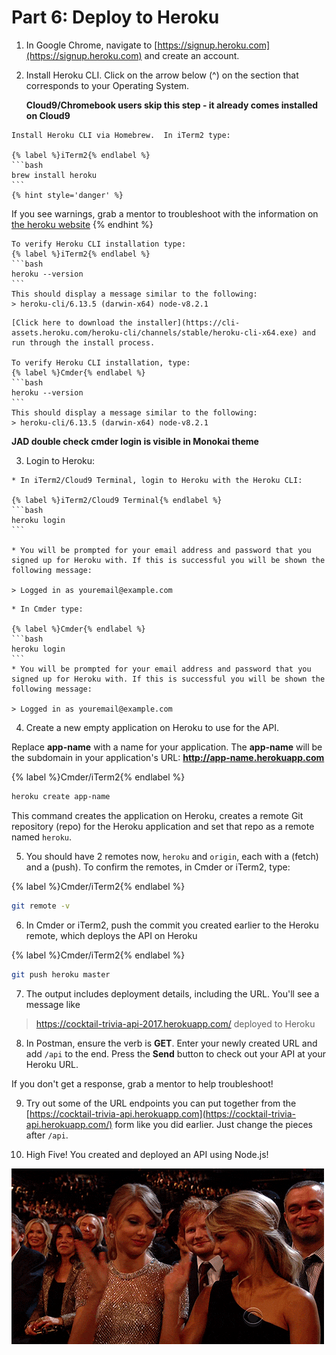 # Part 6: Deploy to Heroku

1. In Google Chrome, navigate to [https://signup.heroku.com](https://signup.heroku.com) and create an account.

2. Install Heroku CLI.
   Click on the arrow below (^) on the section that corresponds to your Operating System.
   
   **Cloud9/Chromebook users skip this step - it already comes installed on Cloud9**
   
  <!--sec data-title="Mac" data-id="section5" data-show=true data-collapse=true ces-->
    Install Heroku CLI via Homebrew.  In iTerm2 type:
   
    {% label %}iTerm2{% endlabel %}
    ```bash
    brew install heroku
    ```
    {% hint style='danger' %}
If you see warnings, grab a mentor to troubleshoot with the information on [the heroku website](https://devcenter.heroku.com/articles/heroku-cli#macos-homebrew)
    {% endhint %}
    
    To verify Heroku CLI installation type:
    {% label %}iTerm2{% endlabel %}
    ```bash
    heroku --version
    ```
    This should display a message similar to the following:
    > heroku-cli/6.13.5 (darwin-x64) node-v8.2.1
  <!--endsec-->

  <!--sec data-title="Windows" data-id="section6" data-show=true data-collapse=true ces-->
    [Click here to download the installer](https://cli-assets.heroku.com/heroku-cli/channels/stable/heroku-cli-x64.exe) and run through the install process.
    
    To verify Heroku CLI installation, type: 
    {% label %}Cmder{% endlabel %}
    ```bash
    heroku --version
    ```
    This should display a message similar to the following:
    > heroku-cli/6.13.5 (darwin-x64) node-v8.2.1
  <!--endsec-->

**JAD double check cmder login is visible in Monokai theme**

3. Login to Heroku: 

  <!--sec data-title="Mac & Cloud9/Chromebooks" data-id="section8" data-show=true data-collapse=true ces-->
    * In iTerm2/Cloud9 Terminal, login to Heroku with the Heroku CLI:
  
    {% label %}iTerm2/Cloud9 Terminal{% endlabel %}
    ```bash
    heroku login
    ```
    
    * You will be prompted for your email address and password that you signed up for Heroku with. If this is successful you will be shown the following message:
    
    > Logged in as youremail@example.com
  <!--endsec-->

  <!--sec data-title="Windows" data-id="section9" data-show=true data-collapse=true ces-->
    * In Cmder type: 
    
    {% label %}Cmder{% endlabel %}
    ```bash
    heroku login
    ```    
    * You will be prompted for your email address and password that you signed up for Heroku with. If this is successful you will be shown the following message:
    
    > Logged in as youremail@example.com    
  <!--endsec-->

4. Create a new empty application on Heroku to use for the API.

  Replace **app-name** with a name for your application. The **app-name** will be the subdomain in your application's URL: **http://app-name.herokuapp.com**

  {% label %}Cmder/iTerm2{% endlabel %}
  ```bash
  heroku create app-name
  ```
  
  This command creates the application on Heroku, creates a remote Git repository (repo) for the Heroku application and set that repo as a remote named `heroku`. 

5. You should have 2 remotes now, `heroku` and `origin`, each with a (fetch) and a (push). To confirm the remotes, in Cmder or iTerm2, type:

  {% label %}Cmder/iTerm2{% endlabel %}
  ```bash
  git remote -v
  ```

6. In Cmder or iTerm2, push the commit you created earlier to the Heroku remote, which deploys the API on Heroku

  {% label %}Cmder/iTerm2{% endlabel %}
  ```bash
  git push heroku master
  ```

7. The output includes deployment details, including the URL. You'll see a message like

  >https://cocktail-trivia-api-2017.herokuapp.com/ deployed to Heroku

8. In Postman, ensure the verb is **GET**. Enter your newly created URL and add `/api` to the end. Press the **Send** button to check out your API at your Heroku URL.

  If you don't get a response, grab a mentor to help troubleshoot!
  
9. Try out some of the URL endpoints you can put together from the [https://cocktail-trivia-api.herokuapp.com](https://cocktail-trivia-api.herokuapp.com/) form like you did earlier.  Just change the pieces after `/api`.

10. High Five! You created and deployed an API using Node.js!

 ![](/assets/images/hf.gif) 
